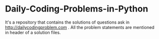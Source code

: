 # Daily-Coding-Problems-in-Python
It's a repository that contains the solutions of questions ask in http://dailycodingproblem.com . 
All the problem statements are mentioned in header of a solution files.
